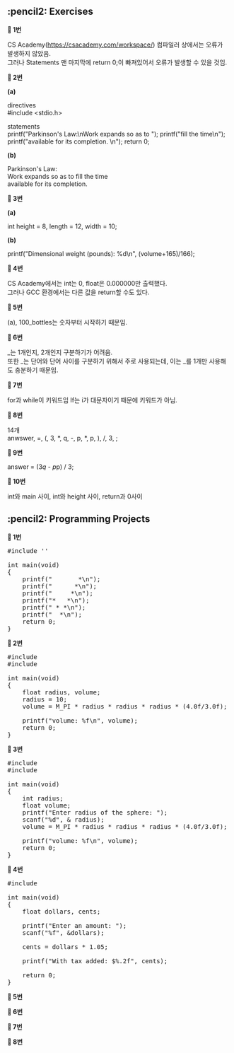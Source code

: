 <h2>:pencil2: Exercises</h2>

**:pushpin: 1번**

CS Academy(https://csacademy.com/workspace/) 컴파일러 상에서는 오류가 발생하지 않았음.<br>
그러나 Statements 맨 마지막에 return 0;이 빠져있어서 오류가 발생할 수 있을 것임.

**:pushpin: 2번**

**(a)**<br>

directives<br>
#include <stdio.h><br>

statements<br>
printf("Parkinson's Law:\nWork expands so as to ");
printf("fill the time\n");
printf("available for its completion. \n");
return 0;

**(b)**<br>

Parkinson's Law:<br>
Work expands so as to fill the time<br>
available for its completion.<br>

**:pushpin: 3번**

**(a)**<br>

int height = 8, length = 12, width = 10;

**(b)**<br>

printf("Dimensional weight (pounds): %d\n", (volume+165)/166);

**:pushpin: 4번**

CS Academy에서는 int는 0, float은 0.000000만 출력했다.<br>
그러나 GCC 환경에서는 다른 값을 return할 수도 있다.<br>

**:pushpin: 5번**

(a), 100_bottles는 숫자부터 시작하기 때문임.<br>

**:pushpin: 6번**

_는 1개인지, 2개인지 구분하기가 어려움.<br>
또한 _는 단어와 단어 사이를 구분하기 위해서 주로 사용되는데, 이는 _를 1개만 사용해도 충분하기 때문임.<br>

**:pushpin: 7번**

for과 while이 키워드임 If는 i가 대문자이기 때문에 키워드가 아님.<br>

**:pushpin: 8번**

14개<br>
anwswer, =, (, 3, *, q, -, p, *, p, ), /, 3, ;

**:pushpin: 9번**

answer = (3*q - p*p) / 3;

**:pushpin: 10번**

int와 main 사이, int와 height 사이, return과 0사이<br>

<h2>:pencil2: Programming Projects</h2>

**:pushpin: 1번**

<pre>
#include '<stdio.h>'

int main(void)
{
    printf("       *\n");
    printf("      *\n");
    printf("     *\n");
    printf("*   *\n");
    printf(" * *\n");
    printf("  *\n");
    return 0;
}
</pre>

**:pushpin: 2번**
<pre>
#include <stdio.h>
#include <math.h>

int main(void)
{
    float radius, volume;
    radius = 10;
    volume = M_PI * radius * radius * radius * (4.0f/3.0f);
    
    printf("volume: %f\n", volume);
    return 0;
}
</pre>

**:pushpin: 3번**

<pre>
#include <stdio.h>
#include <math.h>

int main(void)
{
    int radius;
    float volume;
    printf("Enter radius of the sphere: ");
    scanf("%d", & radius);
    volume = M_PI * radius * radius * radius * (4.0f/3.0f);
    
    printf("volume: %f\n", volume);
    return 0;
}
</pre>

**:pushpin: 4번**

<pre>
#include<stdio.h>

int main(void)
{
    float dollars, cents;
    
    printf("Enter an amount: ");
    scanf("%f", &dollars);
    
    cents = dollars * 1.05;
    
    printf("With tax added: $%.2f", cents);
    
    return 0;
}
</pre>

**:pushpin: 5번**

**:pushpin: 6번**

**:pushpin: 7번**

**:pushpin: 8번**
